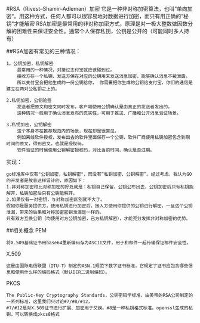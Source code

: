 #RSA（Rivest–Shamir–Adleman）加密
    它是一种非对称加密算法，也叫”单向加密“。用这种方式，任何人都可以很容易地对数据进行加密，而只有用正确的”秘钥“才能解密
    RSA加密是最常用的非对称加密方式，原理是对一极大整数做因数分解的困难性来保证安全性。通常个人保存私钥，公钥是公开的（可能同时多人持有）

##RSA加密有常见的三种情况：

	1。公钥加密，私钥解密
		最常用的一种情况，对接过支付宝就应该碰到过。
		接收方存一个私钥，发送方保存对应的公钥用来发送消息加密，能够确认消息不被泄露。
		所以支付宝会把他生成的一份公钥给你， 你需要把你生成的公钥给支付宝，你们的通信是建立在两对公私钥之上的。

	2.私钥加密，公钥验签
		发送者把原文和密文同时发布，客户端使用公钥确认是由真正的发送者发出的。
		这种情况一般用于确认消息发布的真实性，可用于推送、广播和公开消息验证场景。

	3.私钥加密，公钥解密
		这个本身不在推荐规范内的场景，现在却是很常见。
		例如离线软件授权，发布出去的软件里面保存一个公钥，软件厂商使用私钥加密包含到期时间的原文，得到密文，也就是授权码，
        软件验证的时候使用公钥解密授权码，对比当前时间，确认是否过期。
实现：

    go标准库中仅有"公钥加密，私钥解密"，而没有“私钥加密、公钥解密”。经过考虑，我认为GO的开发者是故意这样设计的，原因如下：
    1.非对称加密相比对称加密的好处就是：私钥自己保留，公钥公布出去，公钥加密后只有私钥能解开，私钥加密后只有公钥能解开。
    2.如果仅有一对密钥，与对称加密区别就不大了。
    假如你是服务提供方，使用私钥进行加密后，接入方使用你提供的公钥进行解密，一旦这个公钥泄漏，带来的后果和对称加密密钥泄漏是一样的。
    只有双方互换公钥（均使用对方公钥加密，己方私钥解密），才能充分发挥非对称加密的优势。

##相关概念
PEM

    将X.509基础证书用base64重新编码存为ASCII文件，用于和邮件一起传输保证邮件安全性。
X.509

    这是由国际电信联盟（ITU-T）制定的ASN.1规范下数字证书标准，它规定了证书应包含哪些信息和使用什么样的编码格式（默认DER二进制编码）。
PKCS

    The Public-Key Cryptography Standards，公钥密码学标准，由美帝的RSA公司制定的一系列标准，这里我们只讨论#7/#8/#12，
    #7/#12是对X.509证书进行扩展、加密用于交换。#8是一种私钥格式标准。openssl生成的私钥，可以转换成pkcs8格式

